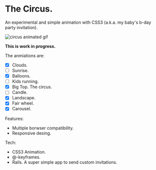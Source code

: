 # The Circus.

An experimental and simple animation with CSS3 (a.k.a. my baby's b-day party invitation).

![circus animated gif](http://h6c5.com/system/pictures/avatars/000/000/004/original/circus.gif?1426187751
)

**This is work in progress.**


The anmiations are: 

+ [x] Clouds.
+ [ ] Sunrise.
+ [x] Balloons. 
+ [ ] Kids running.
+ [x] Big Top. The circus.
+ [ ] Candle.
+ [x] Landscape.
+ [x] Fair wheel.
+ [x] Carousel. 

Features:
+ Multiple borwser compatibility.
+ Responsive desing.

Tech:
+ CSS3 Animation. 
+ @-keyframes. 
+ Rails. A super simple app to send custom invitations.

